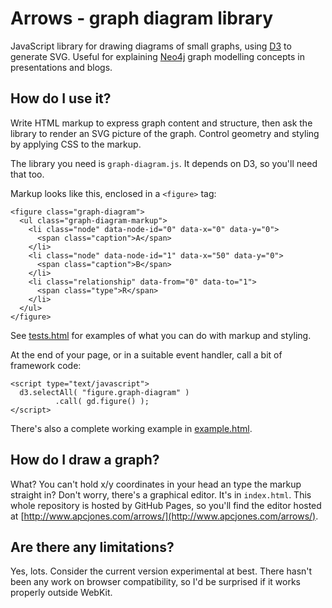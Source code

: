 # Arrows - graph diagram library

JavaScript library for drawing diagrams of small graphs, using [D3](http://d3js.org/) to generate SVG. 
Useful for explaining [Neo4j](http://www.neo4j.org/) graph modelling concepts in presentations and blogs.

## How do I use it?

Write HTML markup to express graph content and structure, then ask the library to render an 
SVG picture of the graph. Control geometry and styling by applying CSS to the markup.

The library you need is `graph-diagram.js`. It depends on D3, so you'll need that too.

Markup looks like this, enclosed in a `<figure>` tag:

    <figure class="graph-diagram">
      <ul class="graph-diagram-markup">
        <li class="node" data-node-id="0" data-x="0" data-y="0">
          <span class="caption">A</span>
        </li>
        <li class="node" data-node-id="1" data-x="50" data-y="0">
          <span class="caption">B</span>
        </li>
        <li class="relationship" data-from="0" data-to="1">
          <span class="type">R</span>
        </li>
      </ul>
    </figure>

See [tests.html](http://www.apcjones.com/arrows/tests.html) for examples of what you can do 
with markup and styling.

At the end of your page, or in a suitable event handler, call a bit of framework code:

    <script type="text/javascript">
      d3.selectAll( "figure.graph-diagram" )
              .call( gd.figure() );
    </script>

There's also a complete working example in [example.html](http://www.apcjones.com/arrows/example.html).

## How do I draw a graph?

What? You can't hold x/y coordinates in your head an type the markup straight in? 
Don't worry, there's a graphical editor. It's in `index.html`.
This whole repository is hosted by GitHub Pages, so you'll find the editor hosted at
[http://www.apcjones.com/arrows/](http://www.apcjones.com/arrows/).

## Are there any limitations?

Yes, lots. Consider the current version experimental at best. 
There hasn't been any work on browser compatibility, 
so I'd be surprised if it works properly outside WebKit.